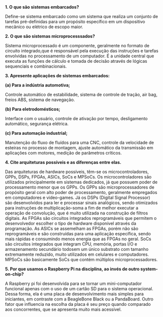**1. O que são sistemas embarcados?**

Define-se sistema embarcado como um sistema que realiza um conjunto de tarefas pré-definidas para um propósito específico em um dispositivo mecânico ou elétrico de escopo maior.

**2. O que são sistemas microprocesssados?**

Sistema microprocessado é um componente, geralmente no formato de circuito integrado,que é responsável pela execução das instruções e tarefas envolvidas no processamento de um computador. É a unidade central que executa as funções de cálculo e tomada de decisão através de lógicas sequenciais e combinacionais.

**3. Apresente aplicações de sistemas embarcados:**

**(a) Para a indústria automotiva;**

Controle automático de estabilidade, sistema de controle de tração, air bag, freios ABS, sistema de navegação.

**(b) Para eletrodomésticos;**

Interface com o usuário, controle de ativação por tempo, desligamento automático, segurança elétrica.

**(c) Para automação industrial;**

Manutenção do fluxo de fluídos para uma CNC, controle da velocidade de esteiras no processo de montagem, ajuste automático da transmissão em aplicações com motores, medição de parâmetros críticos.

**4. Cite arquiteturas possíveis e as diferenças entre elas.**

Das arquiteturas de hardware possíveis, têm-se os microcontroladores, GPPs, DSPs, FPGAs, ASICs, SoCs e MPSoCs. Os microcontroladores são utilizados principalmente em sistemas dedicados, já que possuem poder de processamento menor que os GPPs. Os GPPs são microprocessadores de propósito geral com alto poder de processamento, geralmente empregados em computadores e video-games. Já os DSPs (Digital Signal Processor) são desenvolvidos para ler e processar sinais analógicos, sendo otimizados para instruções de multiplicação-soma a fim de melhor executar a operação de convolução, que é muito utilizada na construção de filtros digitais. As FPGAs são circuitos integrados reprogramáveis que permitem o desenvolvedor escolher o tipo de hardware disponível através da programação. As ASICs se assemelham as FPGAs, porém não são reprogramáveis e são construídas para uma aplicação específica, sendo mais rápidas e consumindo menos energia que as FPGAs no geral. SoCs são circuitos integrados que integram CPU, memória, portas I/O e armazenamento secundário todosem um único substrato com tamanho extremamente reduzido, muito utilizados em celulares e computadores. MPSoCs são basicamente SoCs que contém múltiplos microprocessadores.

**5. Por que usamos o Raspberry Pi na disciplina, ao invés de outro system-on-chip?**

A Raspberry pi foi desenvolvida para se tornar um mini-computador funcional apenas com o uso de um cartão SD para o sistema operacional. Dessa forma, ela é uma placa de desenvolvimento mais simples para iniciantes, em contraste com a BeagleBone Black ou a PandaBoard. Outro fator que influencia na escolha da placa é seu preço quando comparado aos concorrentes, que se apresenta muito mais acessível.
